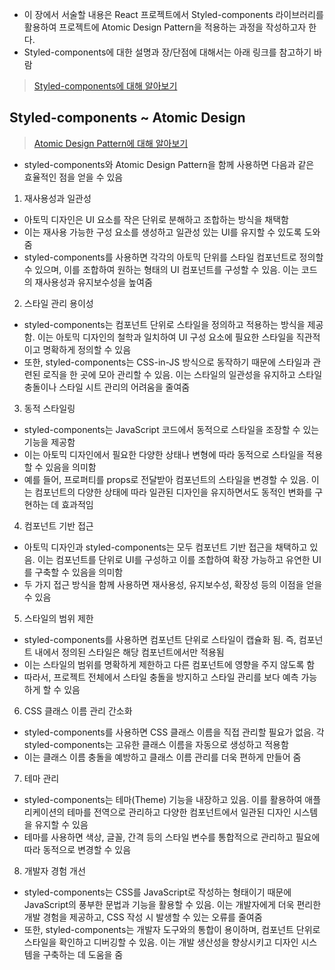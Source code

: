 - 이 장에서 서술할 내용은 React 프로젝트에서 Styled-components 라이브러리를 활용하여 프로젝트에 Atomic Design Pattern을 적용하는 과정을 작성하고자 한다.
- Styled-components에 대한 설명과 장/단점에 대해서는 아래 링크를 참고하기 바람

> [Styled-components에 대해 알아보기](../react/styled-components.md)

## Styled-components ~ Atomic Design

> [Atomic Design Pattern에 대해 알아보기](./간단하게_알아보는_React_디자인_패턴.md##3.Atomic)

- styled-components와 Atomic Design Pattern을 함께 사용하면 다음과 같은 효율적인 점을 얻을 수 있음

1. 재사용성과 일관성
- 아토믹 디자인은 UI 요소를 작은 단위로 분해하고 조합하는 방식을 채택함
- 이는 재사용 가능한 구성 요소를 생성하고 일관성 있는 UI를 유지할 수 있도록 도와줌
- styled-components를 사용하면 각각의 아토믹 단위를 스타일 컴포넌트로 정의할 수 있으며, 이를 조합하여 원하는 형태의 UI 컴포넌트를 구성할 수 있음. 이는 코드의 재사용성과 유지보수성을 높여줌

2. 스타일 관리 용이성
- styled-components는 컴포넌트 단위로 스타일을 정의하고 적용하는 방식을 제공함. 이는 아토믹 디자인의 철학과 일치하여 UI 구성 요소에 필요한 스타일을 직관적이고 명확하게 정의할 수 있음
- 또한, styled-components는 CSS-in-JS 방식으로 동작하기 때문에 스타일과 관련된 로직을 한 곳에 모아 관리할 수 있음. 이는 스타일의 일관성을 유지하고 스타일 충돌이나 스타일 시트 관리의 어려움을 줄여줌

3. 동적 스타일링
- styled-components는 JavaScript 코드에서 동적으로 스타일을 조장할 수 있는 기능을 제공함
- 이는 아토믹 디자인에서 필요한 다양한 상태나 변형에 따라 동적으로 스타일을 적용할 수 있음을 의미함
- 예를 들어, 프로퍼티를 props로 전달받아 컴포넌트의 스타일을 변경할 수 있음. 이는 컴포넌트의 다양한 상태에 따라 일관된 디자인을 유지하면서도 동적인 변화를 구현하는 데 효과적임

4. 컴포넌트 기반 접근
- 아토믹 디자인과 styled-components는 모두 컴포넌트 기반 접근을 채택하고 있음. 이는 컴포넌트를 단위로 UI를 구성하고 이를 조합하여 확장 가능하고 유연한 UI를 구축할 수 있음을 의미함
- 두 가지 접근 방식을 함께 사용하면 재사용성, 유지보수성, 확장성 등의 이점을 얻을 수 있음

5. 스타일의 범위 제한
- styled-components를 사용하면 컴포넌트 단위로 스타일이 캡슐화 됨. 즉, 컴포넌트 내에서 정의된 스타일은 해당 컴포넌트에서만 적용됨
- 이는 스타일의 범위를 명확하게 제한하고 다른 컴포넌트에 영향을 주지 않도록 함
- 따라서, 프로젝트 전체에서 스타일 충돌을 방지하고 스타일 관리를 보다 예측 가능하게 할 수 있음

6. CSS 클래스 이름 관리 간소화
- styled-components를 사용하면 CSS 클래스 이름을 직접 관리할 필요가 없음. 각 styled-components는 고유한 클래스 이름을 자동으로 생성하고 적용함
- 이는 클래스 이름 충돌을 예방하고 클래스 이름 관리를 더욱 편하게 만들어 줌

7. 테마 관리
- styled-components는 테마(Theme) 기능을 내장하고 있음. 이를 활용하여 애플리케이션의 테마를 전역으로 관리하고 다양한 컴포넌트에서 일관된 디자인 시스템을 유지할 수 있음
- 테마를 사용하면 색상, 글꼴, 간격 등의 스타일 변수를 통합적으로 관리하고 필요에 따라 동적으로 변경할 수 있음

8. 개발자 경험 개선
- styled-components는 CSS를 JavaScript로 작성하는 형태이기 때문에 JavaScript의 풍부한 문법과 기능을 활용할 수 있음. 이는 개발자에게 더욱 편리한 개발 경험을 제공하고, CSS 작성 시 발생할 수 있는 오류를 줄여줌
- 또한, styled-components는 개발자 도구와의 통합이 용이하며, 컴포넌트 단위로 스타일을 확인하고 디버깅할 수 있음. 이는 개발 생산성을 향상시키고 디자인 시스템을 구축하는 데 도움을 줌
